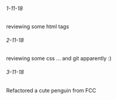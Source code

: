 ###### 1-11-18
reviewing some html tags
###### 2-11-18
reviewing some css ... and git apparently :)
###### 3-11-18
Refactored a cute penguin from FCC